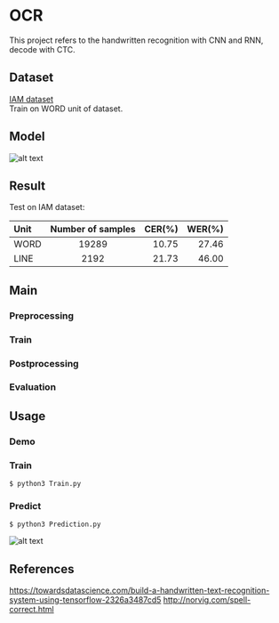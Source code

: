 # OCR
This project refers to the handwritten recognition with CNN and RNN, decode with CTC.

## Dataset
[IAM dataset](http://www.fki.inf.unibe.ch/databases/iam-handwriting-database/download-the-iam-handwriting-database)  
Train on WORD unit of dataset.

## Model
![alt text](https://github.com/tuandoan998/OCR_IAM-dataset/blob/master/model.png)

## Result
Test on IAM dataset:

|  Unit | Number of samples | CER(%) | WER(%) | 
| :-    |     :---:         |  ---:  |  ---:  |
| WORD  | 19289             | 10.75  | 27.46  | 
| LINE  | 2192              | 21.73  | 46.00  | 

## Main
### Preprocessing
### Train
### Postprocessing
### Evaluation


## Usage

### Demo

### Train
```
$ python3 Train.py
```

### Predict
```
$ python3 Prediction.py
```
![alt text](https://github.com/tuandoan998/OCR_IAM-dataset/blob/master/test_img/Screenshot.png)

## References
https://towardsdatascience.com/build-a-handwritten-text-recognition-system-using-tensorflow-2326a3487cd5
http://norvig.com/spell-correct.html
